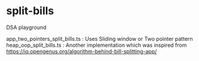 # split-bills
DSA playground

app_two_pointers_split_bills.ts : Uses Sliding window or Two pointer pattern
heap_oop_split_bills.ts : Another implementation which was inspired from https://iq.opengenus.org/algorithm-behind-bill-splitting-app/
